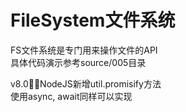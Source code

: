 # FileSystem文件系统
FS文件系统是专门用来操作文件的API  
具体代码演示参考source/005目录  

v8.0NodeJS新增util.promisify方法  
使用async, await同样可以实现  
